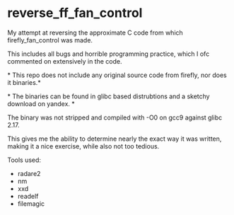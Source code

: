 # reverse\_ff\_fan\_control

My attempt at reversing the approximate C code from which firefly\_fan\_control was made.

This includes all bugs and horrible programming practice, which I ofc commented on extensively in the code.

\* This repo does not include any original source code from firefly, nor does it binaries.\*

\* The binaries can be found in glibc based distrubtions and a sketchy download on yandex. \*

The binary was not stripped and compiled with -O0 on gcc9 against glibc 2.17.

This gives me the ability to determine nearly the exact way it was written, making it a nice exercise, while also not too tedious.

Tools used:

- radare2
- nm
- xxd
- readelf
- filemagic
